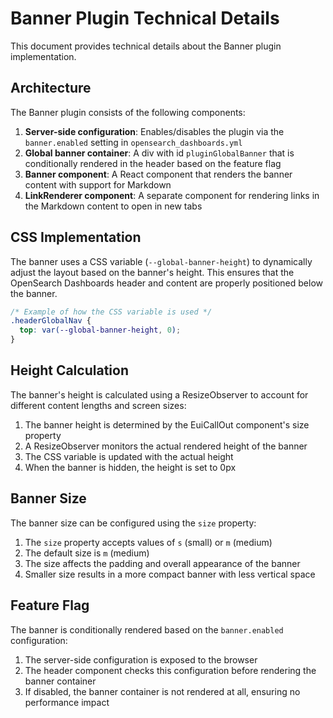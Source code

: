 # Banner Plugin Technical Details

This document provides technical details about the Banner plugin implementation.

## Architecture

The Banner plugin consists of the following components:

1. **Server-side configuration**: Enables/disables the plugin via the `banner.enabled` setting in `opensearch_dashboards.yml`
2. **Global banner container**: A div with id `pluginGlobalBanner` that is conditionally rendered in the header based on the feature flag
3. **Banner component**: A React component that renders the banner content with support for Markdown
4. **LinkRenderer component**: A separate component for rendering links in the Markdown content to open in new tabs

## CSS Implementation

The banner uses a CSS variable (`--global-banner-height`) to dynamically adjust the layout based on the banner's height. This ensures that the OpenSearch Dashboards header and content are properly positioned below the banner.

```css
/* Example of how the CSS variable is used */
.headerGlobalNav {
  top: var(--global-banner-height, 0);
}
```

## Height Calculation

The banner's height is calculated using a ResizeObserver to account for different content lengths and screen sizes:

1. The banner height is determined by the EuiCallOut component's size property
2. A ResizeObserver monitors the actual rendered height of the banner
3. The CSS variable is updated with the actual height
4. When the banner is hidden, the height is set to 0px

## Banner Size

The banner size can be configured using the `size` property:

1. The `size` property accepts values of `s` (small) or `m` (medium)
2. The default size is `m` (medium)
3. The size affects the padding and overall appearance of the banner
4. Smaller size results in a more compact banner with less vertical space


## Feature Flag

The banner is conditionally rendered based on the `banner.enabled` configuration:

1. The server-side configuration is exposed to the browser
2. The header component checks this configuration before rendering the banner container
3. If disabled, the banner container is not rendered at all, ensuring no performance impact
